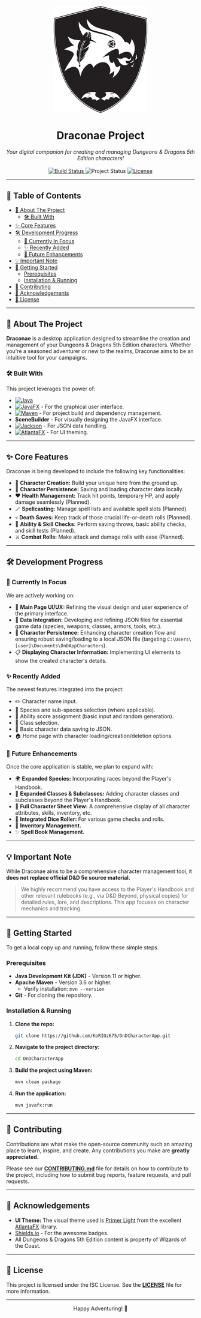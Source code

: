 <p align="center">
  <img src="src/main/resources/com/nightbreeze/images/logo-DnDCharacterApp.svg" width="250" alt="Draconae Project Logo">
</p>

<h1 align="center">Draconae Project</h1>

<p align="center">
  <em>Your digital companion for creating and managing Dungeons & Dragons 5th Edition characters!</em>
  <br><br>
  <a href="https://github.com/KoRIOz675/DnDCharacterApp/actions">
    <img src="https://img.shields.io/github/actions/workflow/status/KoRIOz675/DnDCharacterApp/maven.yml?style=for-the-badge&branch=main" alt="Build Status">
  </a>
  <img src="https://img.shields.io/badge/status-in%20development-blue?style=for-the-badge" alt="Project Status">
  <a href="LICENSE">
    <img src="https://img.shields.io/github/license/KoRIOz675/DnDCharacterApp?style=for-the-badge" alt="License">
  </a>
  <!-- You can add more badges like Java version, JavaFX version, last commit, etc. -->
</p>

---

## 📜 Table of Contents

- [📖 About The Project](#-about-the-project)
    - [🛠️ Built With](#️-built-with)
- [✨ Core Features](#-core-features)
- [🛠️ Development Progress](#️-development-progress)
    - [🚧 Currently In Focus](#-currently-in-focus)
    - [✨ Recently Added](#-recently-added)
    - [🚀 Future Enhancements](#-future-enhancements)
- [💡 Important Note](#-important-note)
- [🏁 Getting Started](#-getting-started)
    - [Prerequisites](#prerequisites)
    - [Installation & Running](#installation--running)
- [🤝 Contributing](#-contributing)
- [🙏 Acknowledgements](#-acknowledgements)
- [📄 License](#-license)

---

## 📖 About The Project

**Draconae** is a desktop application designed to streamline the creation and management of your Dungeons & Dragons 5th Edition characters. Whether you're a seasoned adventurer or new to the realms, Draconae aims to be an intuitive tool for your campaigns.

### 🛠️ Built With

This project leverages the power of:

*   [![Java](https://img.shields.io/badge/Java%2011+-ED8B00?style=for-the-badge&logo=openjdk&logoColor=white)](https://www.java.com)
*   [![JavaFX](https://img.shields.io/badge/JavaFX%2023-007396?style=for-the-badge&logo=java&logoColor=white)](https://openjfx.io/) - For the graphical user interface.
*   [![Maven](https://img.shields.io/badge/Maven-C71A36?style=for-the-badge&logo=apachemaven&logoColor=white)](https://maven.apache.org/) - For project build and dependency management.
*   **SceneBuilder** - For visually designing the JavaFX interface.
*   [![Jackson](https://img.shields.io/badge/Jackson-E0234E?style=for-the-badge&logo=json&logoColor=white)](https://github.com/FasterXML/jackson) - For JSON data handling.
*   [![AtlantaFX](https://img.shields.io/badge/AtlantaFX-1F78D1?style=for-the-badge)](https://mkpaz.github.io/atlantafx/) - For UI theming.

---

## ✨ Core Features

Draconae is being developed to include the following key functionalities:

*   👤 **Character Creation:** Build your unique hero from the ground up.
*   💾 **Character Persistence:** Saving and loading character data locally.
*   ❤️ **Health Management:** Track hit points, temporary HP, and apply damage seamlessly (Planned).
*   🪄 **Spellcasting:** Manage spell lists and available spell slots (Planned).
*   💀 **Death Saves:** Keep track of those crucial life-or-death rolls (Planned).
*   🎲 **Ability & Skill Checks:** Perform saving throws, basic ability checks, and skill tests (Planned).
*   ⚔️ **Combat Rolls:** Make attack and damage rolls with ease (Planned).

---

## 🛠️ Development Progress

### 🚧 Currently In Focus

We are actively working on:

*   🎨 **Main Page UI/UX:** Refining the visual design and user experience of the primary interface.
*   📄 **Data Integration:** Developing and refining JSON files for essential game data (species, weapons, classes, armors, tools, etc.).
*   💾 **Character Persistence:** Enhancing character creation flow and ensuring robust saving/loading to a local JSON file (targeting `C:\Users\[user]\Documents\DnDAppCharacters`).
*   📋 **Displaying Character Information:** Implementing UI elements to show the created character's details.

### ✨ Recently Added

The newest features integrated into the project:

*   ✏️ Character name input.
*   🧬 Species and sub-species selection (where applicable).
*   💪 Ability score assignment (basic input and random generation).
*   🧙 Class selection.
*   💾 Basic character data saving to JSON.
*   🏠 Home page with character loading/creation/deletion options.

### 🚀 Future Enhancements

Once the core application is stable, we plan to expand with:

*   🌍 **Expanded Species:** Incorporating races beyond the Player's Handbook.
*   🧙 **Expanded Classes & Subclasses:** Adding character classes and subclasses beyond the Player's Handbook.
*   📜 **Full Character Sheet View:** A comprehensive display of all character attributes, skills, inventory, etc.
*   🎲 **Integrated Dice Roller:** For various game checks and rolls.
*   📝 **Inventory Management.**
*   ✨ **Spell Book Management.**

---

## 💡 Important Note

While Draconae aims to be a comprehensive character management tool, it **does not replace official D&D 5e source material.**

> We highly recommend you have access to the Player's Handbook and other relevant rulebooks (e.g., via D&D Beyond, physical copies) for detailed rules, lore, and descriptions. This app focuses on character mechanics and tracking.

---

## 🏁 Getting Started

To get a local copy up and running, follow these simple steps.

### Prerequisites

*   **Java Development Kit (JDK)** - Version 11 or higher.
*   **Apache Maven** - Version 3.6 or higher.
    *   Verify installation: `mvn --version`
*   **Git** - For cloning the repository.

### Installation & Running

1.  **Clone the repo:**
    ```bash
    git clone https://github.com/KoRIOz675/DnDCharacterApp.git
    ```
2.  **Navigate to the project directory:**
    ```bash
    cd DnDCharacterApp
    ```
3.  **Build the project using Maven:**
    ```bash
    mvn clean package
    ```
4.  **Run the application:**
    ```bash
    mvn javafx:run
    ```

---

## 🤝 Contributing

Contributions are what make the open-source community such an amazing place to learn, inspire, and create. Any contributions you make are **greatly appreciated**.

Please see our [**CONTRIBUTING.md**](CONTRIBUTING.md) file for details on how to contribute to the project, including how to submit bug reports, feature requests, and pull requests.

---

## 🙏 Acknowledgements

*   **UI Theme:** The visual theme used is [Primer Light](https://mkpaz.github.io/atlantafx/) from the excellent [AtlantaFX](https://mkpaz.github.io/atlantafx/) library.
*   [Shields.io](https://shields.io/) - For the awesome badges.
*   All Dungeons & Dragons 5th Edition content is property of Wizards of the Coast.

---

## 📄 License

This project is licensed under the ISC License. See the [**LICENSE**](LICENSE) file for more information.

---

<p align="center">
  Happy Adventuring! 🐉
</p>